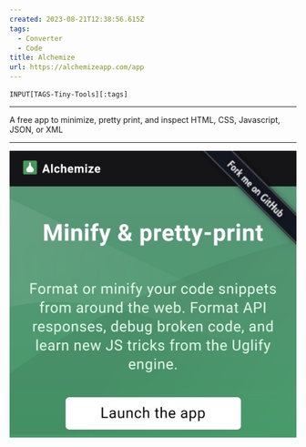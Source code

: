 ```yaml
---
created: 2023-08-21T12:38:56.615Z
tags: 
  - Converter
  - Code
title: Alchemize
url: https://alchemizeapp.com/app
---
```

```meta-bind
INPUT[TAGS-Tiny-Tools][:tags]
```

___
A free app to minimize, pretty print, and inspect HTML, CSS, Javascript, JSON, or XML
___

![](_attachments/alchemize.jpg)
